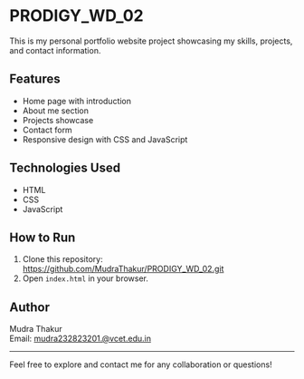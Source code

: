 # PRODIGY_WD_02

This is my personal portfolio website project showcasing my skills, projects, and contact information.

## Features
- Home page with introduction
- About me section
- Projects showcase
- Contact form
- Responsive design with CSS and JavaScript

## Technologies Used
- HTML
- CSS
- JavaScript

## How to Run
1. Clone this repository:
https://github.com/MudraThakur/PRODIGY_WD_02.git
2. Open `index.html` in your browser.

## Author
Mudra Thakur  
Email: mudra232823201.@vcet.edu.in

---

Feel free to explore and contact me for any collaboration or questions!

